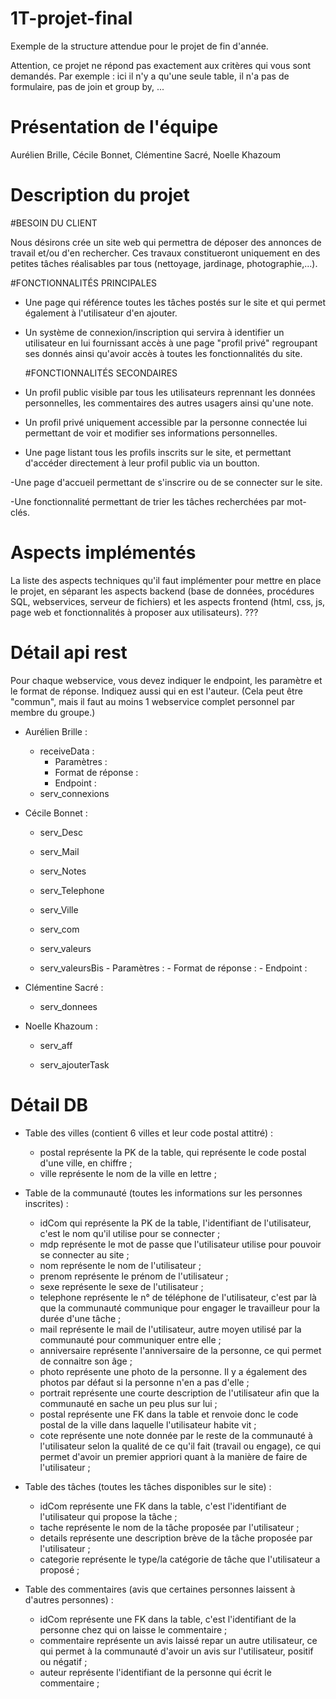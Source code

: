 # 1T-projet-final
Exemple de la structure attendue pour le projet de fin d'année.

Attention, ce projet ne répond pas exactement aux critères qui vous sont demandés.
Par exemple : ici il n'y a qu'une seule table, il n'a pas de formulaire, pas de join et group by, ...

# Présentation de l'équipe
Aurélien Brille, Cécile Bonnet, Clémentine Sacré, Noelle Khazoum

# Description du projet

  #BESOIN DU CLIENT
  
Nous désirons  crée un site web qui permettra de déposer des annonces de travail et/ou d'en rechercher. Ces travaux constitueront uniquement en des petites tâches réalisables par tous (nettoyage, jardinage, photographie,...).


  #FONCTIONNALITÉS PRINCIPALES
  
- Une page qui référence toutes les tâches postés sur le site et qui permet également à l'utilisateur d'en ajouter.

- Un système de connexion/inscription qui servira à identifier un utilisateur en lui fournissant accès à une page "profil privé"           regroupant ses donnés ainsi qu'avoir accès à toutes les fonctionnalités du site.

  #FONCTIONNALITÉS SECONDAIRES
  
- Un profil public visible par tous les utilisateurs reprennant les données personnelles, les commentaires des autres usagers ainsi qu'une note.

- Un profil privé uniquement accessible par la personne connectée lui permettant de voir et modifier ses informations personnelles.

- Une page listant tous les profils inscrits sur le site, et permettant d'accéder directement à leur profil public via un boutton.

-Une page d'accueil permettant de s'inscrire ou de se connecter sur le site.

-Une fonctionnalité permettant de trier les tâches recherchées par mot-clés.

# Aspects implémentés
La liste des aspects techniques qu'il faut implémenter pour mettre en place le projet, en séparant les aspects backend (base de données, procédures SQL, webservices, serveur de fichiers) et les aspects frontend (html, css, js, page web et fonctionnalités à proposer aux utilisateurs). ???

# Détail api rest
Pour chaque webservice, vous devez indiquer le endpoint, les paramètre et le format de réponse. Indiquez aussi qui en est l'auteur. (Cela peut être "commun", mais il faut au moins 1 webservice complet personnel par membre du groupe.)

- Aurélien Brille :
    - receiveData :
      - Paramètres :
      - Format de réponse :
      - Endpoint  :
    - serv_connexions
         
          
- Cécile Bonnet :
    - serv_Desc
          
    - serv_Mail
          
    - serv_Notes
          
    - serv_Telephone
          
    - serv_Ville
         
    - serv_com
          
    - serv_valeurs
          
    - serv_valeursBis
          - Paramètres :
          - Format de réponse :
          - Endpoint :
          
- Clémentine Sacré :
    - serv_donnees 
          
          
 - Noelle Khazoum :
    - serv_aff
          
    - serv_ajouterTask
         
  
# Détail DB
- Table des villes (contient 6 villes et leur code postal attitré) :
    - postal représente la PK de la table, qui représente le code postal d'une ville, en chiffre ;
    - ville représente le nom de la ville en lettre ;
    
- Table de la communauté (toutes les informations sur les personnes inscrites) :
    - idCom qui représente la PK de la table, l'identifiant de l'utilisateur, c'est le nom qu'il utilise pour se connecter ;
    - mdp représente le mot de passe que l'utilisateur utilise pour pouvoir se connecter au site ;
    - nom représente le nom de l'utilisateur ;
    - prenom représente le prénom de l'utilisateur ;
    - sexe représente le sexe de l'utilisateur ;
    - telephone représente le n° de téléphone de l'utilisateur, c'est par là que la communauté communique pour engager le travailleur pour la durée d'une tâche ;
    - mail représente le mail de l'utilisateur, autre moyen utilisé par la communauté pour communiquer entre elle ;
    - anniversaire représente l'anniversaire de la personne, ce qui permet de connaitre son âge ;
    - photo représente une photo de la personne. Il y a également des photos par défaut si la personne n'en a pas d'elle ;
    - portrait représente une courte description de l'utilisateur afin que la communauté en sache un peu plus sur lui ;
    - postal représente une FK dans la table et renvoie donc le code postal de la ville dans laquelle l'utilisateur habite vit ;
    - cote représente une note donnée par le reste de la communauté à l'utilisateur selon la qualité de ce qu'il fait (travail ou engage), ce qui permet d'avoir un premier appriori quant à la manière de faire de l'utilisateur  ;
    
- Table des tâches (toutes les tâches disponibles sur le site) :
    - idCom représente une FK dans la table, c'est l'identifiant de l'utilisateur qui propose la tâche ;
    - tache représente le nom de la tâche proposée par l'utilisateur ;
    - details représente une description brève de la tâche proposée par l'utilisateur ;
    - categorie représente le type/la catégorie de tâche que l'utilisateur a proposé ;
    
- Table des commentaires (avis que certaines personnes laissent à d'autres personnes) : 
    - idCom représente une FK dans la table, c'est l'identifiant de la personne chez qui on laisse le commentaire ;
    - commentaire représente un avis laissé repar un autre utilisateur, ce qui permet à la communauté d'avoir un avis sur l'utilisateur, positif ou négatif ;
    - auteur représente l'identifiant de la personne qui écrit le commentaire ;

